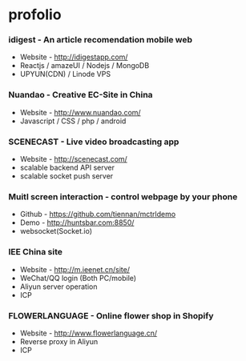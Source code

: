 # profolio

### idigest - An article recomendation mobile web
 - Website - http://idigestapp.com/
 - Reactjs / amazeUI / Nodejs / MongoDB
 - UPYUN(CDN) / Linode VPS

### Nuandao - Creative EC-Site in China
 - Website - http://www.nuandao.com/
 - Javascript / CSS / php / android

### SCENECAST - Live video broadcasting app
 - Website - http://scenecast.com/
 - scalable backend API server
 - scalable socket push server

### Muitl screen interaction - control webpage by your phone
 - Github - https://github.com/tiennan/mctrldemo
 - Demo - http://huntsbar.com:8850/
 - websocket(Socket.io)

### IEE China site
 - Website - http://m.ieenet.cn/site/
 - WeChat/QQ login (Both PC/mobile)
 - Aliyun server operation
 - ICP

### FLOWERLANGUAGE - Online flower shop in Shopify
 - Website - http://www.flowerlanguage.cn/
 - Reverse proxy in Aliyun
 - ICP
